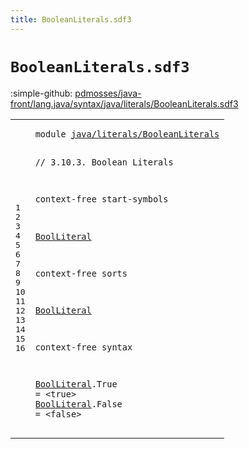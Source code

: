 ```yaml
---
title: BooleanLiterals.sdf3
---
```


# `BooleanLiterals.sdf3`

:simple-github: [pdmosses/java-front/lang.java/syntax/java/literals/BooleanLiterals.sdf3]

[pdmosses/java-front/lang.java/syntax/java/literals/BooleanLiterals.sdf3]: https://github.com/pdmosses/java-front/blob/master/lang.java/syntax/java/literals/BooleanLiterals.sdf3 "The source file on GitHub"

<div class="sdf3"><table class="highlighttable"><tbody><tr><td class="linenos"><div class="linenodiv"><pre><span></span>1
2
3
4
5
6
7
8
9
10
11
12
13
14
15
16
</pre></div></td>
<td class="code"><pre><code><span class="keyword">module</span> <a href="../Main.sdf3#java/literals/BooleanLiterals_126_155" id="java/literals/BooleanLiterals_7_36" title="Referenced at ../Main.sdf3 line 8">java/literals/BooleanLiterals</a>

<span class="layout">// 3.10.3. Boolean Literals</span>

<span class="keyword">context-free start-symbols</span>
  
  <a href="#BoolLiteral_136_147" id="BoolLiteral_99_110" title="Defined at line 11, 15, 16">BoolLiteral</a>

<span class="keyword">context-free sorts</span>
  
  <a href="#BoolLiteral_99_110" id="BoolLiteral_136_147" title="Referenced at line 7; ../Main.sdf3 line 21">BoolLiteral</a>

<span class="keyword">context-free syntax</span>

  <a href="#BoolLiteral_99_110" id="BoolLiteral_172_183" title="Referenced at line 7; ../Main.sdf3 line 21">BoolLiteral</a>.<span class="cons_Constructor"><span id="True_184_188" title="Not referenced locally, nor via imports">True</span></span> = &lt;<span class="cons_String">true</span>&gt;
  <a href="#BoolLiteral_99_110" id="BoolLiteral_200_211" title="Referenced at line 7; ../Main.sdf3 line 21">BoolLiteral</a>.<span class="cons_Constructor"><span id="False_212_217" title="Not referenced locally, nor via imports">False</span></span> = &lt;<span class="cons_String">false</span>&gt;
</code></pre></td></tr></tbody></table></div>